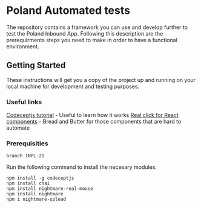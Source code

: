 # Poland Automated tests

The repository contains a framework you can use and develop further to test the Poland Inbound App.
Following this description are the prerequirments steps you need to make in order to have a functional environment.

## Getting Started

These instructions will get you a copy of the project up and running on your local machine for development and testing purposes.

### Useful links

[Codeceptjs tutorial](http://codenroll.it/acceptance-testing-with-codecept-js/) - Useful to learn how it works
[Real click for React components](https://github.com/Mr0grog/nightmare-real-mouse) - Bread and Butter for those components that are hard to automate

### Prerequisities

````
branch INPL-21
````

Run the following command to install the necesary modules:

````
npm install -g codeceptjs
npm install chai
npm install nightmare-real-mouse
npm install nightmare
npm i nightmare-upload
````